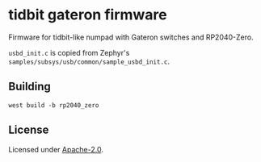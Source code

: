 # tidbit gateron firmware

Firmware for tidbit-like numpad with Gateron switches and RP2040-Zero.

`usbd_init.c` is copied from Zephyr's `samples/subsys/usb/common/sample_usbd_init.c`.

## Building

    west build -b rp2040_zero

## License

Licensed under [Apache-2.0](LICENSE).
